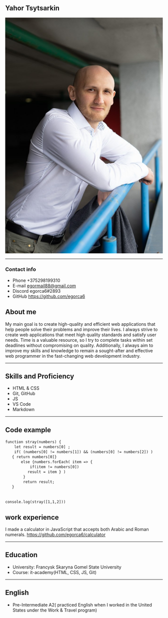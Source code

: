 ## **Yahor Tsytsarkin**

![Текст с описанием картинки](photo.jpg)
____
### Contact info

* Phone +375298199310
* E-mail egormail88@gmail.com
* Discord egorca6#2893
* GitHub https://github.com/egorca6

## About me

My main goal is to create high-quality and efficient web applications that help people solve their problems and improve their lives.
I always strive to create web applications that meet high quality standards and satisfy user needs.
Time is a valuable resource, so I try to complete tasks within set deadlines without compromising on quality.
Additionally, I always aim to improve my skills and knowledge to remain a sought-after and effective web programmer in the fast-changing web development industry.
_____

## Skills and Proficiency
* HTML & CSS
* Git, GitHub
* JS
* VS Code
* Markdown
____
## Code example

```
function stray(numbers) {
    let result = numbers[0] ;
    if( (numbers[0] != numbers[1]) && (numbers[0] != numbers[2]) )
   { return numbers[0]}
       else {numbers.forEach( item => {
           if(item != numbers[0])
          result = item } ) 
        }
        return result;
   }


console.log(stray([1,1,2]))
```

## work experience
I made a calculator in JavaScript that accepts both Arabic and Roman numerals.
https://github.com/egorca6/calculator
____
## Education
* University: Francysk Skaryna Gomel State University
* Course: it-academy(HTML, CSS, JS, Git)
___

## English 
* Pre-Intermediate A2( practiced English when I worked in the United States under the Work & Travel program)